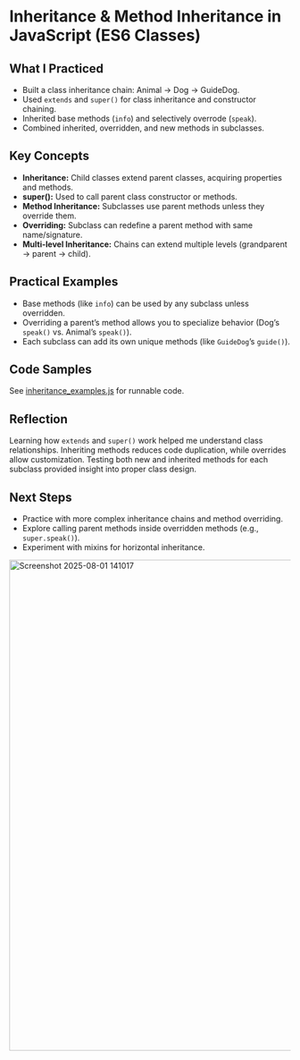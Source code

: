 # Inheritance & Method Inheritance in JavaScript (ES6 Classes)

## What I Practiced

- Built a class inheritance chain: Animal → Dog → GuideDog.
- Used `extends` and `super()` for class inheritance and constructor chaining.
- Inherited base methods (`info`) and selectively overrode (`speak`).
- Combined inherited, overridden, and new methods in subclasses.

## Key Concepts

- **Inheritance:** Child classes extend parent classes, acquiring properties and methods.
- **super():** Used to call parent class constructor or methods.
- **Method Inheritance:** Subclasses use parent methods unless they override them.
- **Overriding:** Subclass can redefine a parent method with same name/signature.
- **Multi-level Inheritance:** Chains can extend multiple levels (grandparent → parent → child).

## Practical Examples

- Base methods (like `info`) can be used by any subclass unless overridden.
- Overriding a parent’s method allows you to specialize behavior (Dog’s `speak()` vs. Animal’s `speak()`).
- Each subclass can add its own unique methods (like `GuideDog`’s `guide()`).

## Code Samples

See [inheritance_examples.js](./inheritance_examples.js) for runnable code.

## Reflection

Learning how `extends` and `super()` work helped me understand class relationships. Inheriting methods reduces code duplication, while overrides allow customization. Testing both new and inherited methods for each subclass provided insight into proper class design.

## Next Steps

- Practice with more complex inheritance chains and method overriding.
- Explore calling parent methods inside overridden methods (e.g., `super.speak()`).
- Experiment with mixins for horizontal inheritance.
<img width="1649" height="878" alt="Screenshot 2025-08-01 141017" src="https://github.com/user-attachments/assets/ef40b84f-e429-4af2-bd90-866745b09279" />

